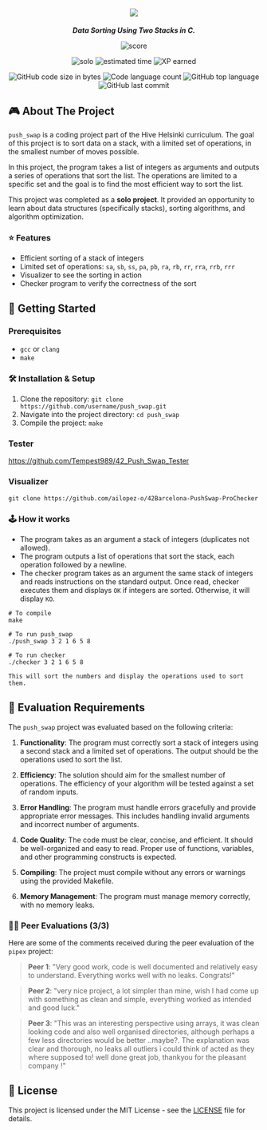 <h1 align="center">
	<img src="https://github.com/lkilpela/42-project-badges/blob/main/badges/push_swape.png" />
</h1>

<p align="center">
	<b><i>Data Sorting Using Two Stacks in C.</i></b><br>
</p>

<p align="center">
    <img alt="score" src="https://img.shields.io/badge/score-97%2F100-brightgreen" />
<p align="center">
    <img alt="solo" src="https://img.shields.io/badge/solo-yellow" />
    <img alt="estimated time" src="https://img.shields.io/badge/estimation-60%20hours-blue" />
    <img alt="XP earned" src="https://img.shields.io/badge/XP-1855-orange" />
<p align="center">
	<img alt="GitHub code size in bytes" src="https://img.shields.io/github/languages/code-size/lkilpela/push_swap?color=lightblue" />
	<img alt="Code language count" src="https://img.shields.io/github/languages/count/lkilpela/push_swap?color=yellow" />
	<img alt="GitHub top language" src="https://img.shields.io/github/languages/top/lkilpela/push_swap?color=blue" />
	<img alt="GitHub last commit" src="https://img.shields.io/github/last-commit/lkilpela/push_swap?color=green" />
</p>

## 🎮 About The Project

`push_swap` is a coding project part of the Hive Helsinki curriculum. The goal of this project is to sort data on a stack, with a limited set of operations, in the smallest number of moves possible.

In this project, the program takes a list of integers as arguments and outputs a series of operations that sort the list. The operations are limited to a specific set and the goal is to find the most efficient way to sort the list.

This project was completed as a **solo project**. It provided an opportunity to learn about data structures (specifically stacks), sorting algorithms, and algorithm optimization.

### ⭐ Features

- Efficient sorting of a stack of integers
- Limited set of operations: `sa`, `sb`, `ss`, `pa`, `pb`, `ra`, `rb`, `rr`, `rra`, `rrb`, `rrr`
- Visualizer to see the sorting in action
- Checker program to verify the correctness of the sort

## 🏁 Getting Started

### Prerequisites

- `gcc` or `clang`
- `make`

### 🛠️ Installation & Setup

1. Clone the repository: `git clone https://github.com/username/push_swap.git`
2. Navigate into the project directory: `cd push_swap`
3. Compile the project: `make`

### Tester

https://github.com/Tempest989/42_Push_Swap_Tester

### Visualizer

```
git clone https://github.com/ailopez-o/42Barcelona-PushSwap-ProChecker
```

### 🕹️ How it works

- The program takes as an argument a stack of integers (duplicates not allowed).
- The program outputs a list of operations that sort the stack, each operation followed by a newline.
- The checker program takes as an argument the same stack of integers and reads instructions on the standard output. Once read, checker executes them and displays `OK` if integers are sorted. Otherwise, it will display `KO`.

```
# To compile
make

# To run push_swap
./push_swap 3 2 1 6 5 8

# To run checker
./checker 3 2 1 6 5 8

This will sort the numbers and display the operations used to sort them.
```

## 📝 Evaluation Requirements

The `push_swap` project was evaluated based on the following criteria:

1. **Functionality**: The program must correctly sort a stack of integers using a second stack and a limited set of operations. The output should be the operations used to sort the list.

2. **Efficiency**: The solution should aim for the smallest number of operations. The efficiency of your algorithm will be tested against a set of random inputs.

3. **Error Handling**: The program must handle errors gracefully and provide appropriate error messages. This includes handling invalid arguments and incorrect number of arguments.

4. **Code Quality**: The code must be clear, concise, and efficient. It should be well-organized and easy to read. Proper use of functions, variables, and other programming constructs is expected.

5. **Compiling**: The project must compile without any errors or warnings using the provided Makefile.

6. **Memory Management**: The program must manage memory correctly, with no memory leaks.

### 🧑‍💻 Peer Evaluations (3/3)

Here are some of the comments received during the peer evaluation of the `pipex` project:

> **Peer 1**: "Very good work, code is well documented and relatively easy to understand. Everything works well with no leaks. Congrats!"

> **Peer 2**: "very nice project, a lot simpler than mine, wish I had come up with something as clean and simple, everything worked as intended and good luck."

> **Peer 3**: "This was an interesting perspective using arrays, it was clean looking code and also well organised directories, although perhaps a few less directories would be better ..maybe?. The explanation was clear and thorough, no leaks all outliers i could think of acted as they where supposed to! well done great job, thankyou for the pleasant company !"

## 📜 License

This project is licensed under the MIT License - see the [LICENSE](https://github.com/lkilpela/so_long/blob/main/docs/LICENSE) file for details.

